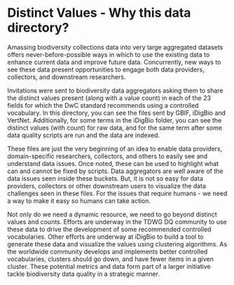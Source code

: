 # Distinct Values - Why this data directory?

Amassing biodiversity collections data into very large aggregated datasets offers never-before-possible 
ways in which to use the existing data to enhance current data and improve future data. Concurrently, new ways to see 
these data present opportunities to engage both data providers, collectors, and downstream researchers.  

Invitations were sent to biodiversity data aggregators asking them to share the distinct values present (along with a value count)
in each of the 23 fields for which the DwC standard recommends using a controlled vocabulary. In this directory, you can see the
files sent by GBIF, iDigBio and VertNet. Additionally, for some terms in the iDigBio folder, you can see the distinct values 
(with count) for raw data, and for the same term after some data quality scripts are run and the data are indexed.

These files are just the very beginning of an idea to enable data providers, domain-specific researchers, collectors, and others 
to easily see and understand data issues. Once noted, these can be used to highlight what can and cannot be fixed by scripts. Data
aggregators are well aware of the data issues seen inside these buckets. But, it is not so easy for data providers, collectors
or other downstream users to visualize the data challenges seen in these files. For the issues that require humans - we need a way to 
make it easy so humans can take action.

Not only do we need a dynamic resource, we need to go beyond distinct values and counts. Efforts are underway in the TDWG DQ
community to use these data to drive the development of some recommended controlled vocabularies. Other efforts are underway at iDigBio
to build a tool to generate these data and visualize the values using clustering algorithms. As the worldwide community develops
and implements better controlled vocabularies, clusters should go down, and have fewer items in a given cluster. These potential
metrics and data form part of a larger initiative tackle biodiversity data quality in a strategic manner.


